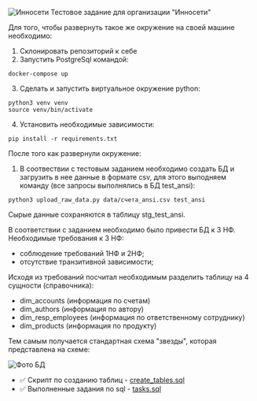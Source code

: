 ![Инносети](https://github.com/AlexViPy/test_innoseti/raw/main/img/label.jpeg)
Тестовое задание для организации "Инносети"

Для того, чтобы развернуть такое же окружение на своей машине необходимо:

1. Склонировать репозиторий к себе
2. Запустить PostgreSql командой:
```
docker-compose up
```
3. Сделать и запустить виртуальное окружение python:
```
python3 venv venv
source venv/bin/activate
```
4. Установить необходимые зависимости:
```
pip install -r requirements.txt
```

После того как развернули окружение:

1. В соотвествии с тестовым заданием необходимо создать БД и загрузить в нее данные в формате csv, для этого выподняем команду (все запросы выполнялись в БД test_ansi):
```
python3 upload_raw_data.py data/счета_ansi.csv test_ansi
```
Сырые данные сохраняются в таблицу stg_test_ansi.

В соответствии с заданием необходимо было привести БД к 3 НФ. Необходимые требования к 3 НФ:
- соблюдение требований 1НФ и 2НФ;
- отсутствие транзитивной зависимости;

Исходя из требований посчитал необходимым разделить таблицу на 4 сущности (справочника):
- dim_accounts (информация по счетам)
- dim_authors (информация по автору)
- dim_resp_employees (информация по ответственному сотруднику)
- dim_products (информация по продукту)

Тем самым получается стандартная схема "звезды", которая представлена на схеме:

![Фото БД](https://github.com/AlexViPy/test_innoseti/raw/main/img/db_schema.png)

- :white_check_mark: Скрипт по созданию таблиц - [create_tables.sql](https://github.com/AlexViPy/test_innoseti/blob/main/create_table.sql)
- :white_check_mark: Выполненные задания по sql - [tasks.sql](https://github.com/AlexViPy/test_innoseti/blob/main/tasks.sql)

